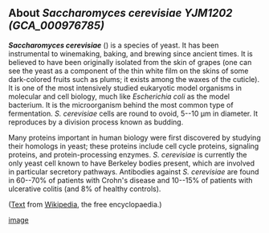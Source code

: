 About *Saccharomyces cerevisiae YJM1202 (GCA\_000976785)* 
---------------------------------------------------------



***Saccharomyces cerevisiae*** () is a species of yeast. It has been
instrumental to winemaking, baking, and brewing since ancient times. It
is believed to have been originally isolated from the skin of grapes
(one can see the yeast as a component of the thin white film on the
skins of some dark-colored fruits such as plums; it exists among the
waxes of the cuticle). It is one of the most intensively studied
eukaryotic model organisms in molecular and cell biology, much like
*Escherichia coli* as the model bacterium. It is the microorganism
behind the most common type of fermentation. *S. cerevisiae* cells are
round to ovoid, 5--10 μm in diameter. It reproduces by a division
process known as budding.

Many proteins important in human biology were first discovered by
studying their homologs in yeast; these proteins include cell cycle
proteins, signaling proteins, and protein-processing enzymes. *S.
cerevisiae* is currently the only yeast cell known to have Berkeley
bodies present, which are involved in particular secretory pathways.
Antibodies against *S. cerevisiae* are found in 60--70% of patients with
Crohn\'s disease and 10--15% of patients with ulcerative colitis (and 8%
of healthy controls).

([Text](http://en.wikipedia.org/wiki/Saccharomyces_cerevisiae) from
[Wikipedia](http://en.wikipedia.org/), the free encyclopaedia.)

[image](https://commons.wikimedia.org/wiki/File:Saccharomyces_cerevisiae_SEM.jpg)
